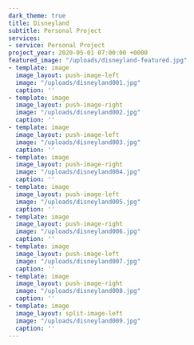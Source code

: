 ```yaml
---
dark_theme: true
title: Disneyland
subtitle: Personal Project
services:
- service: Personal Project
project_year: 2020-05-01 07:00:00 +0000
featured_image: "/uploads/disneyland-featured.jpg"
- template: image
  image_layout: push-image-left
  image: "/uploads/disneyland001.jpg"
  caption: ''
- template: image
  image_layout: push-image-right
  image: "/uploads/disneyland002.jpg"
  caption: ''
- template: image
  image_layout: push-image-left
  image: "/uploads/disneyland003.jpg"
  caption: ''
- template: image
  image_layout: push-image-right
  image: "/uploads/disneyland004.jpg"
  caption: ''
- template: image
  image_layout: push-image-left
  image: "/uploads/disneyland005.jpg"
  caption: ''
- template: image
  image_layout: push-image-right
  image: "/uploads/disneyland006.jpg"
  caption: ''
- template: image
  image_layout: push-image-left
  image: "/uploads/disneyland007.jpg"
  caption: ''
- template: image
  image_layout: push-image-right
  image: "/uploads/disneyland008.jpg"
  caption: ''
- template: image
  image_layout: split-image-left
  image: "/uploads/disneyland009.jpg"
  caption: ''
---
```

